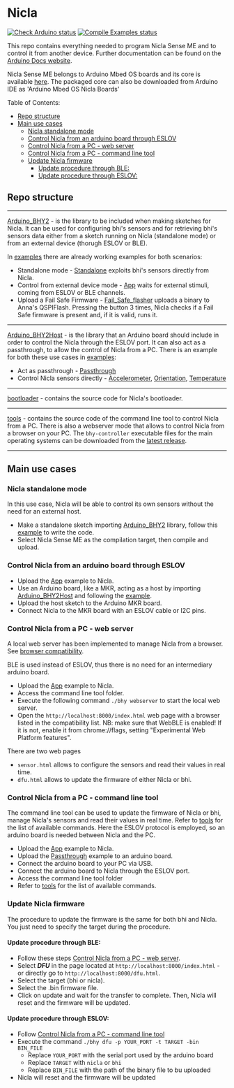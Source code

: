 # Nicla

[![Check Arduino status](https://github.com/arduino/nicla-sense-me-fw/actions/workflows/check-arduino.yml/badge.svg)](https://github.com/arduino/nicla-sense-me-fw/actions/workflows/check-arduino.yml)
[![Compile Examples status](https://github.com/arduino/nicla-sense-me-fw/actions/workflows/compile-examples.yml/badge.svg)](https://github.com/arduino/nicla-sense-me-fw/actions/workflows/compile-examples.yml)

This repo contains everything needed to program Nicla Sense ME and to control it from another device. Further documentation can be found on the [Arduino Docs website](https://docs.arduino.cc/hardware/nicla-sense-me).

Nicla Sense ME belongs to Arduino Mbed OS boards and its core is available [here](https://github.com/arduino/ArduinoCore-mbed).
The packaged core can also be downloaded from Arduino IDE as 'Arduino Mbed OS Nicla Boards'

Table of Contents:
  - [Repo structure](#repo-structure)
  - [Main use cases](#main-use-cases)
    - [Nicla standalone mode](#nicla-standalone-mode)
    - [Control Nicla from an arduino board through ESLOV](#control-nicla-from-an-arduino-board-through-eslov)
    - [Control Nicla from a PC - web server](#control-nicla-from-a-pc---web-server)
    - [Control Nicla from a PC - command line tool](#control-nicla-from-a-pc---command-line-tool)
    - [Update Nicla firmware](#update-nicla-firmware)
      - [Update procedure through BLE:](#update-procedure-through-ble)
      - [Update procedure through ESLOV:](#update-procedure-through-eslov)
  
## Repo structure

------------
[Arduino_BHY2](Arduino_BHY2) - is the library to be included when making sketches for Nicla. It can be used for configuring bhi's sensors and for retrieving bhi's sensors data either from a sketch running on Nicla (standalone mode)  or from an external device (thorugh ESLOV or BLE). 

In [examples](Arduino_BHY2/examples) there are already working examples for both scenarios:
- Standalone mode - [Standalone](Arduino_BHY2/examples/Standalone/Standalone.ino) exploits bhi's sensors directly from Nicla.
- Control from external device mode - [App](Arduino_BHY2/examples/App/App.ino) waits for external stimuli, coming from ESLOV or BLE channels.
- Upload a Fail Safe Firmware - [Fail_Safe_flasher](Arduino_BHY2/examples/Fail_Safe_flasher/Fail_Safe_flasher.ino) uploads a binary to Anna's QSPIFlash. Pressing the button 3 times, Nicla checks if a Fail Safe firmware is present and, if it is valid, runs it.
------------

[Arduino_BHY2Host](Arduino_BHY2Host) - is the library that an Arduino board should include in order to control the Nicla through the ESLOV port.
  It can also act as a passthrough, to allow the control of Nicla from a PC.
  There is an example for both these use cases in [examples](Arduino_BHY2Host/examples):
  - Act as passthrough - [Passthrough](Arduino_BHY2Host/examples/Passthrough/Passthrough.ino)
  - Control Nicla sensors directly - [Accelerometer](Arduino_BHY2Host/examples/Accelerometer/Accelerometer.ino), [Orientation](Arduino_BHY2Host/examples/Orientation/Orientation.ino), [Temperature](Arduino_BHY2Host/examples/Temperature/Temperature.ino)
  
------------

[bootloader](bootloader)  - contains the source code for Nicla's bootloader.

------------

[tools](tools/bhy-controller) - contains the source code of the command line tool to control Nicla from a PC.
  There is also a webserver mode that allows to control Nicla from a browser on your PC.
  The `bhy-controller` executable files for the main operating systems can be downloaded from the [latest release](https://github.com/arduino/nicla-sense-me-fw/releases/latest#:~:text=Assets).

------------


## Main use cases

### Nicla standalone mode
In this use case, Nicla will be able to control its own sensors without the need for an external host.  
- Make a standalone sketch importing [Arduino_BHY2](Arduino_BHY2) library, follow this [example](Arduino_BHY2/examples/Standalone/Standalone.ino) to write the code.
- Select Nicla Sense ME as the compilation target, then compile and upload.


### Control Nicla from an arduino board through ESLOV
- Upload the [App](Arduino_BHY2/examples/App/App.ino) example to Nicla.
- Use an Arduino board, like a MKR, acting as a host by importing [Arduino_BHY2Host](Arduino_BHY2Host) and following the [example](Arduino_BHY2Host/examples/Accelerometer/Accelerometer.ino).
- Upload the host sketch to the Arduino MKR board.
- Connect Nicla to the MKR board with an ESLOV cable or I2C pins.


### Control Nicla from a PC - web server 
A local web server has been implemented to manage Nicla from a browser. See [browser compatibility](https://developer.mozilla.org/en-US/docs/Web/API/Web_Bluetooth_API#browser_compatibility).

BLE is used instead of ESLOV, thus there is no need for an intermediary arduino board.
- Upload the [App](Arduino_BHY2/examples/App/App.ino) example to Nicla.
- Access the command line tool folder.
- Execute the following command `./bhy webserver` to start the local web server.
- Open the `http://localhost:8000/index.html` web page with a browser listed in the compatibility list.
  NB: make sure that WebBLE is enabled! If it is not, enable it from chrome://flags, setting "Experimental Web Platform features".

There are two web pages
- `sensor.html` allows to configure the sensors and read their values in real time.
- `dfu.html` allows to update the firmware of either Nicla or bhi.


### Control Nicla from a PC - command line tool
The command line tool can be used to update the firmware of Nicla or bhi, manage Nicla's sensors and read their values in real time. Refer to [tools](tools/bhy-controller) for the list of available commands. 
Here the ESLOV protocol is employed, so an arduino board is needed between Nicla and the PC.
- Upload the [App](Arduino_BHY2/examples/App/App.ino) example to Nicla.
- Upload the [Passthrough](Arduino_BHY2Host/examples/Passthrough/Passthrough.ino) example to an arduino board.
- Connect the arduino board to your PC via USB.
- Connect the arduino board to Nicla through the ESLOV port.
- Access the command line tool folder
- Refer to [tools](tools/bhy-controller) for the list of available commands.


### Update Nicla firmware
The procedure to update the firmware is the same for both bhi and Nicla. You just need to specify the target during the procedure.
#### Update procedure through BLE:
- Follow these steps [Control Nicla from a PC - web server](#control-nicla-from-a-pc---web-server).
- Select _**DFU**_ in the page located at `http://localhost:8000/index.html` - or directly go to `http://localhost:8000/dfu.html`.
- Select the target (bhi or nicla).
- Select the .bin firmware file.
- Click on update and wait for the transfer to complete.
Then, Nicla will reset and the firmware will be updated.

#### Update procedure through ESLOV:
- Follow [Control Nicla from a PC - command line tool](#control-nicla-from-a-pc---command-line-tool)
- Execute the command `./bhy dfu -p YOUR_PORT -t TARGET -bin BIN_FILE`
    * Replace `YOUR_PORT` with the serial port used by the arduino board
    * Replace `TARGET` with `nicla` or `bhi`
    * Replace `BIN_FILE` with the path of the binary file to bu uploaded
- Nicla will reset and the firmware will be updated
